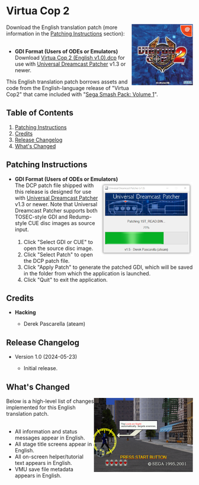 <h1>Virtua Cop 2</h1>
<img width="165" height="165" align="right" src="https://github.com/DerekPascarella/VirtuaCop2-EnglishPatchDreamcast/blob/main/cover.png?raw=true">Download the English translation patch (more information in the <a href="#patching-instructions">Patching Instructions</a> section):
<br><br>
<ul>
 <li><b>GDI Format (Users of ODEs or Emulators)</b><br>Download <a href="xxxx">Virtua Cop 2 (English v1.0).dcp</a> for use with <a href="https://github.com/DerekPascarella/UniversalDreamcastPatcher">Universal Dreamcast Patcher</a> v1.3 or newer.</li>
 <!--<br>
 <li><b>CDI Format (Users Burning to CD-R)</b><br>Download <a href="xxxx">Virtua Cop 2 (English v1.0).xdelta</a> for use with <a href="https://www.romhacking.net/utilities/704/">Delta Patcher</a> (or equivalent tools).</li>-->
</ul>
This English translation patch borrows assets and code from the English-language release of "Virtua Cop2" that came included with "<a href="https://segaretro.org/Sega_Smash_Pack_Volume_1">Sega Smash Pack: Volume 1</a>".

<h2>Table of Contents</h2>

1. [Patching Instructions](#patching-instructions)
2. [Credits](#credits)
3. [Release Changelog](#release-changelog)
4. [What's Changed](#whats-changed)

<h2>Patching Instructions</h2>
<ul>
 <li><b>GDI Format (Users of ODEs or Emulators)</b><br><img align="right" width="250" src="https://github.com/DerekPascarella/UniversalDreamcastPatcher/blob/main/screenshots/screenshot.png?raw=true">The DCP patch file shipped with this release is designed for use with <a href="https://github.com/DerekPascarella/UniversalDreamcastPatcher">Universal Dreamcast Patcher</a> v1.3 or newer.  Note that Universal Dreamcast Patcher supports both TOSEC-style GDI and Redump-style CUE disc images as source input.<br><br><ol type="1"><li>Click "Select GDI or CUE" to open the source disc image.</li><li>Click "Select Patch" to open the DCP patch file.</li><li>Click "Apply Patch" to generate the patched GDI, which will be saved in the folder from which the application is launched.</li><li>Click "Quit" to exit the application.</li></ol></li>
 <!--<br>
 <li><b>CDI Format (Users Burning to CD-R)</b><br><img align="right" width="250" src="https://i.imgur.com/r4b04e7.png">The XDelta patch file shipped with this release can be used with any number of Delta utilities, such as <a href="https://www.romhacking.net/utilities/704/">Delta Patcher</a>. Ensure the source CDI has an MD5 checksum of <tt>5EB0BD4D0ED345692080563B69689432</tt>.<br><br><ol type="1"><li>Click the settings icon (appears as a gear) and enable "Backup original file" and "Checksum validation".</li><li>Click the "Original file" browse icon and select the unmodified CDI.</li><li>Click the "XDelta patch" browse icon and select the XDelta patch.</li><li>Click "Apply patch" to generate the patched CDI in the same folder containing the original CDI.</li><li>Verify that the patched CDI has an MD5 checksum of <tt>242EEC5E8A6717B1CC0BEDA24DE5184C</tt>.</ol></li>-->
</ul>

<h2>Credits</h2>
<ul>
 <li><b>Hacking</b></li>
  <ul>
   <li>Derek Pascarella (ateam)</li>
  </ul>
</ul>

<h2>Release Changelog</h2>
<ul>
 <li>Version 1.0 (2024-05-23)</li>
 <ul>
  <li>Initial release.</li>
 </ul>
</ul>

<h2>What's Changed</h2>
<img align="right" width="267" height="200" src="https://github.com/DerekPascarella/VirtuaCop2-EnglishPatchDreamcast/blob/main/screenshot.png?raw=true">Below is a high-level list of changes implemented for this English translation patch.
<br><br>
<ul>
 <li>All information and status messages appear in English.</li>
 <li>All stage title screens appear in English.</li>
 <li>All on-screen helper/tutorial text appears in English.</li>
 <li>VMU save file metadata appears in English.</li>
</ul>

